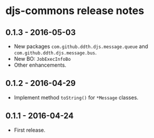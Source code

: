 djs-commons release notes
=========================

0.1.3 - 2016-05-03
------------------

- New packages `com.github.ddth.djs.message.queue` and `com.github.ddth.djs.message.bus`.
- New BO: `JobExecInfoBo`
- Other enhancements.


0.1.2 - 2016-04-29
------------------

- Implement method `toString()` for `*Message` classes.


0.1.1 - 2016-04-24
------------------

- First release.

